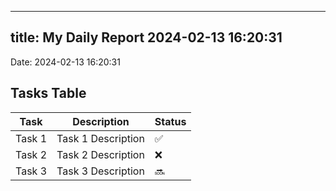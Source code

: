 
---
title: My Daily Report 2024-02-13 16:20:31
---

Date: 2024-02-13 16:20:31

## Tasks Table

| Task | Description | Status |
|------|-------------|--------|
| Task 1 | Task 1 Description | ✅ |
| Task 2 | Task 2 Description | ❌ |
| Task 3 | Task 3 Description | 🔜 |
